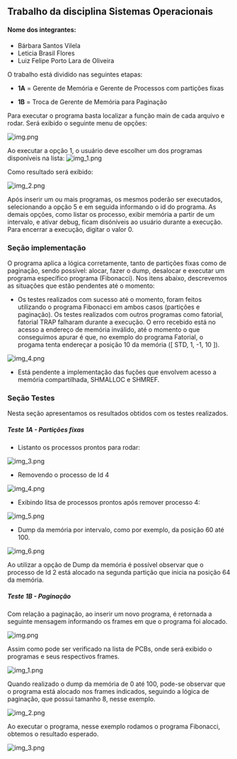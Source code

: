 ## Trabalho da disciplina Sistemas Operacionais

#### Nome dos integrantes:

- Bárbara Santos Vilela
- Leticia Brasil Flores
- Luiz Felipe Porto Lara de Oliveira 



O trabalho está dividido nas seguintes etapas:


- **1A** = Gerente de Memória e Gerente de Processos com partições fixas 

- **1B** = Troca de Gerente de Memória para Paginação


Para executar o programa basta localizar a função main de cada arquivo e rodar. Será exibido o seguinte menu de opções:


![img.png](Img/img.png)

Ao executar a opção 1, o usuário deve escolher um dos programas disponíveis na lista:
![img_1.png](Img/img_1.png)

Como resultado será exibido:

![img_2.png](Img/img_2.png)

Após inserir um ou mais programas, os mesmos poderão ser executados, selecionando a opção 5 e em seguida informando o id do programa. As demais opções, como listar os processo, exibir memória a partir de um intervalo, e ativar debug, ficam disóníveis ao usuário durante a execução.
Para encerrar a execução, digitar o valor 0.

### Seção implementação

O programa aplica a lógica corretamente, tanto de partições fixas como de paginação, sendo possível: alocar, fazer o dump, desalocar e executar um programa específico programa (Fibonacci).
Nos itens abaixo, descrevemos as situações que estão pendentes até o momento:


- Os testes realizados com sucesso até o momento, foram feitos utilizando o programa Fibonacci em ambos casos (partições e paginação). Os testes realizados com outros programas como fatorial, fatorial TRAP falharam durante a execução.
O erro recebido está no acesso a endereço de memória inválido, até o momento o que conseguimos apurar é que, no exemplo do programa Fatorial, o progama tenta endereçar a posição 10 da memória ([ STD, 1, -1, 10  ]). 

![img_4.png](Img/img_4_p.png)

- Está pendente a implementação das fuções que envolvem acesso a memória compartilhada, SHMALLOC e SHMREF.

### Seção Testes

Nesta seção apresentamos os resultados obtidos com os testes realizados.



##### Teste 1A - Partições fixas

- Listanto os processos prontos para rodar:

![img_3.png](Img/img_3.png)

- Removendo o processo de Id 4

![img_4.png](Img/img_4.png)

- Exibindo litsa de processos prontos após remover processo 4:

![img_5.png](Img/img_5.png)


- Dump da memória por intervalo, como por exemplo, da posição 60 até 100.

![img_6.png](Img/img_6.png)

Ao utilizar a opção de Dump da memória é possível observar que o processo de Id 2 está alocado na segunda partição que inicia na posição 64 da memória.



##### Teste 1B - Paginação

Com relação a paginação, ao inserir um novo programa, é retornada a seguinte mensagem informando os frames em que o programa foi alocado.

![img.png](Img/img_p.png)

Assim como pode ser verificado na lista de PCBs, onde será exibido o programas e seus respectivos frames.

![img_1.png](Img/img_1_p.png)

Quando realizado o dump da memória de 0 até 100, pode-se observar que o programa está alocado nos frames indicados, seguindo a lógica de paginação, que possui tamanho 8, nesse exemplo.

![img_2.png](Img/img_2_p.png)


Ao executar o programa, nesse exemplo rodamos o programa Fibonacci, obtemos o resultado esperado.

![img_3.png](Img/img_3_p.png)
 